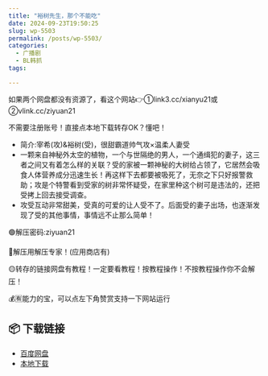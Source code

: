 ```yaml
---
title: "裕树先生，那个不能吃"
date: 2024-09-23T19:50:25
slug: wp-5503
permalink: /posts/wp-5503/
categories:
  - 广播剧
  - BL韩抓
tags:

---
```


如果两个网盘都没有资源了，看这个网站👉①link3.cc/xianyu21或②vlink.cc/ziyuan21

不需要注册账号！直接点本地下载转存OK？懂吧！

*   简介:宰希(攻)&裕树(受)，很甜霸道帅气攻×温柔人妻受
*   一颗来自神秘外太空的植物，一个与世隔绝的男人，一个通缉犯的妻子，这三者之间又有着怎么样的关联？受的家被一颗神秘的大树给占领了，它居然会吸食人体营养成分迅速生长！再这样下去都要被吸死了，无奈之下只好报警救助；攻是个特警看到受家的树非常怀疑受，在家里种这个树可是违法的，还把受拷上回去接受调查。
*   攻受互动非常甜美，受真的可爱的让人受不了。后面受的妻子出场，也逐渐发现了受的其他事情，事情远不止那么简单！

🟢解压密码:ziyuan21

🔵解压用解压专家！(应用商店有)

🟡转存的链接网盘有教程！一定要看教程！按教程操作！不按教程操作你不会解压！

💰🈶能力的宝，可以点左下角赞赏支持一下网站运行

## 📦 下载链接
- [百度网盘](https://blziyuan21.com/pay-download/5503?key=ed93656732&down_id=0)
- [本地下载](https://blziyuan21.com/pay-download/5503?key=ed93656732&down_id=1)

